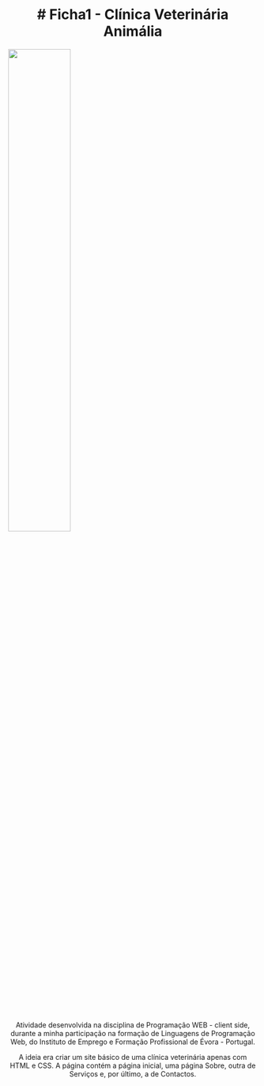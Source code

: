 <h1 align="center"># Ficha1 - Clínica Veterinária Animália</h1>
<img width="50%" src= file:///C:/Users/HP/Desktop/Linguagem%20de%20Programa%C3%A7%C3%A3o/Programa%C3%A7%C3%A3o%20WEB%20-%20client%20side/Ficha1_WEB-main/src/img/Animalia-v2.png/img/>
<p align="center">Atividade desenvolvida na disciplina de Programação WEB - client side, durante a minha participação na formação de Linguagens de Programação Web, do Instituto de Emprego e Formação Profissional de Évora - Portugal.</p>
<p align="center">A ideia era criar um site básico de uma clínica veterinária apenas com HTML e CSS. A página contém a página inicial, uma página Sobre, outra de Serviços e, por último, a de Contactos.
</p>
